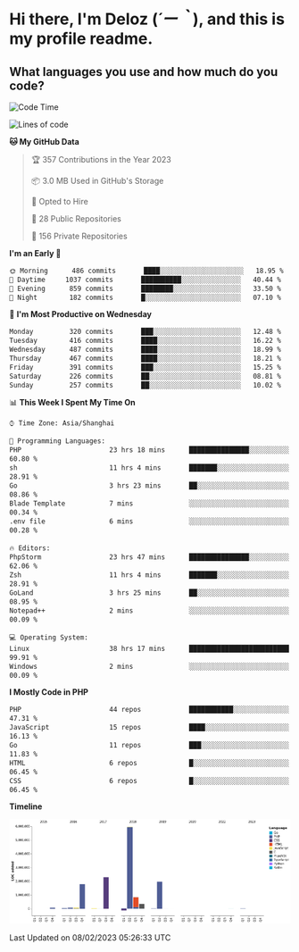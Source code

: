 # **Hi there, I'm Deloz (*´ー｀*), and this is my profile readme.**
<!--  [![Profile views](https://gpvc.arturio.dev/dank-del)](https://github.com/dank-del) -->
## **What languages you use and how much do you code?**

<!--START_SECTION:waka-->
![Code Time](http://img.shields.io/badge/Code%20Time-794%20hrs%2024%20mins-blue)

![Lines of code](https://img.shields.io/badge/From%20Hello%20World%20I%27ve%20Written-13%20Million%20lines%20of%20code-blue)

**🐱 My GitHub Data** 

> 🏆 357 Contributions in the Year 2023
 > 
> 📦 3.0 MB Used in GitHub's Storage 
 > 
> 💼 Opted to Hire
 > 
> 📜 28 Public Repositories 
 > 
> 🔑 156 Private Repositories  
 > 
**I'm an Early 🐤** 

```text
🌞 Morning      486 commits       ████░░░░░░░░░░░░░░░░░░░░░   18.95 % 
🌆 Daytime     1037 commits       ██████████░░░░░░░░░░░░░░░   40.44 % 
🌃 Evening      859 commits       ████████░░░░░░░░░░░░░░░░░   33.50 % 
🌙 Night        182 commits       █░░░░░░░░░░░░░░░░░░░░░░░░   07.10 % 

```
📅 **I'm Most Productive on Wednesday** 

```text
Monday         320 commits       ███░░░░░░░░░░░░░░░░░░░░░░   12.48 % 
Tuesday        416 commits       ████░░░░░░░░░░░░░░░░░░░░░   16.22 % 
Wednesday      487 commits       ████░░░░░░░░░░░░░░░░░░░░░   18.99 % 
Thursday       467 commits       ████░░░░░░░░░░░░░░░░░░░░░   18.21 % 
Friday         391 commits       ███░░░░░░░░░░░░░░░░░░░░░░   15.25 % 
Saturday       226 commits       ██░░░░░░░░░░░░░░░░░░░░░░░   08.81 % 
Sunday         257 commits       ██░░░░░░░░░░░░░░░░░░░░░░░   10.02 % 

```


📊 **This Week I Spent My Time On** 

```text
⌚︎ Time Zone: Asia/Shanghai

💬 Programming Languages: 
PHP                      23 hrs 18 mins      ███████████████░░░░░░░░░░   60.80 % 
sh                       11 hrs 4 mins       ███████░░░░░░░░░░░░░░░░░░   28.91 % 
Go                       3 hrs 23 mins       ██░░░░░░░░░░░░░░░░░░░░░░░   08.86 % 
Blade Template           7 mins              ░░░░░░░░░░░░░░░░░░░░░░░░░   00.34 % 
.env file                6 mins              ░░░░░░░░░░░░░░░░░░░░░░░░░   00.28 % 

🔥 Editors: 
PhpStorm                 23 hrs 47 mins      ███████████████░░░░░░░░░░   62.06 % 
Zsh                      11 hrs 4 mins       ███████░░░░░░░░░░░░░░░░░░   28.91 % 
GoLand                   3 hrs 25 mins       ██░░░░░░░░░░░░░░░░░░░░░░░   08.95 % 
Notepad++                2 mins              ░░░░░░░░░░░░░░░░░░░░░░░░░   00.09 % 

💻 Operating System: 
Linux                    38 hrs 17 mins      █████████████████████████   99.91 % 
Windows                  2 mins              ░░░░░░░░░░░░░░░░░░░░░░░░░   00.09 % 

```

**I Mostly Code in PHP** 

```text
PHP                      44 repos            ███████████░░░░░░░░░░░░░░   47.31 % 
JavaScript               15 repos            ████░░░░░░░░░░░░░░░░░░░░░   16.13 % 
Go                       11 repos            ███░░░░░░░░░░░░░░░░░░░░░░   11.83 % 
HTML                     6 repos             █░░░░░░░░░░░░░░░░░░░░░░░░   06.45 % 
CSS                      6 repos             █░░░░░░░░░░░░░░░░░░░░░░░░   06.45 % 

```


**Timeline**

![Chart not found](https://raw.githubusercontent.com/deloz/deloz/main/charts/bar_graph.png) 


 Last Updated on 08/02/2023 05:26:33 UTC
<!--END_SECTION:waka-->
